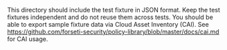 This directory should include the test fixture in JSON format. Keep the test fixtures independent and do not reuse them across tests. You should be able to export sample fixture data via Cloud Asset Inventory (CAI). See https://github.com/forseti-security/policy-library/blob/master/docs/cai.md for CAI usage.
